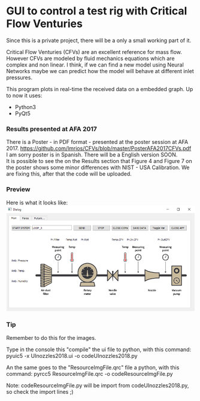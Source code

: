 # GUI to control a test rig with Critical Flow Venturies
Since this is a private project, there will be a only a small working part of it.

Critical Flow Venturies (CFVs) are an excellent reference for mass flow.
However CFVs are modeled by fluid mechanics equations which are complex and non linear. 
I think,  if we can find a new model using Neural Networks maybe we can predict how the model will behave at different inlet pressures.

This program plots in real-time the received data on a embedded graph.
Up to now it uses:
- Python3
- PyQt5

###  Results presented at AFA 2017
There is a Poster - in PDF  format -  presented at the poster session at AFA 2017. 
https://github.com/lmrios/CFVs/blob/master/PosterAFA2017CFVs.pdf <br/>
I am sorry poster is in Spanish. There will be a English version SOON. <br/>
It is possible to see the on the Results section that Figure 4 and Figure 7 on the poster shows some minor differences with NIST - USA Calibration.
We are fixing this, after that the code will be uploaded.

### Preview
Here is what it looks like: 
![preview](imgs/PreviewCFVs_1.PNG?raw=true "Preview of the GUI for the CFVs ")

### Tip
Remember to do this for the images.

Type in the console this "compile" the ui file to python, with this command:
pyuic5 -x UInozzles2018.ui -o codeUInozzles2018.py

An the same goes to the "ResourceImgFile.qrc" file a python, with this command:
pyrcc5 ResourceImgFile.qrc -o codeResourceImgFile.py

Note: codeResourceImgFile.py will be import from codeUInozzles2018.py, so check the import lines ;)
